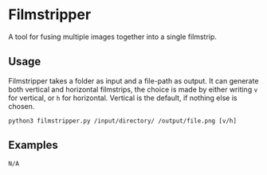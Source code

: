 # Filmstripper
A tool for fusing multiple images together into a single filmstrip.

## Usage

Filmstripper takes a folder as input and a file-path as output. It can generate both vertical and horizontal filmstrips, the choice is made by either writing `v` for vertical, or `h` for horizontal. Vertical is the default, if nothing else is chosen.

```
python3 filmstripper.py /input/directory/ /output/file.png [v/h]
```

## Examples

`N/A`
